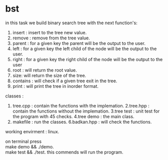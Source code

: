 # bst
in this task we build binary search tree with the next function's:
1. insert : insert to the tree new value.
2. remove : remove from the tree value.
3. parent : for a given key the parent will be the output to the user.
4. left : for a given key the left child of the node will be the output to the user.
5. right : for a given key the right child of the node will be the output to the user
6. root : will return the root value.
7. size: will return the size of the tree.
8. contains : will check if a given tree exit in the tree.
9. print : will print the tree in inorder format.

classes :
1. tree.cpp : contain the functions with the implemation.
2.tree.hpp : contain the functions without the implemation.
3.tree test : unit test for the program with 45 checks.
4.tree demo : the main class.
5. makefile : run the classes.
6.badkan.hpp : will check the functions.

working envirment : linux.

on terminal press \
make demo && ./demo.  
make test && ./test.
this commends will run the program.
                  
                  

